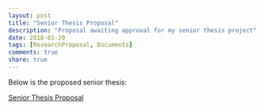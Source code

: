 ```yaml
---
layout: post
title: "Senior Thesis Proposal"
description: "Proposal awaiting approval for my senior thesis project"
date: 2018-01-20
tags: [ResearchProposal, Documents]
comments: true
share: true
---
```


Below is the proposed senior thesis:

[Senior Thesis Proposal](/files/ProspectusProposal.pdf)


